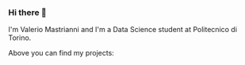 ### Hi there 👋
I'm Valerio Mastrianni and I'm a Data Science student at Politecnico di Torino.

Above you can find my projects:


<!--
**vmstr99/vmstr99** is a ✨ _special_ ✨ repository because its `README.md` (this file) appears on your GitHub profile.

Here are some ideas to get you started:

- I'm Valerio Mastrianni and I'm a Data Science student at Politecnico di Torino.
- 🌱 I’m currently learning ...
- 👯 I’m looking to collaborate on ...
- 🤔 I’m looking for help with ...
- 💬 Ask me about ...
- 📫 How to reach me: ...
- 😄 Pronouns: ...
- ⚡ Fun fact: ...
-->
